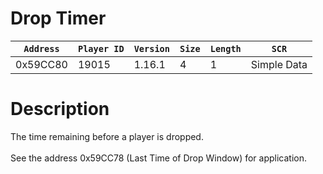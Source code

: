 # Drop Timer

| `Address` | `Player ID` | `Version` | `Size` | `Length` | `SCR` |
| ---------- | ----------- | --------- | ------ | -------- | ---- |
| 0x59CC80 | 19015 | 1.16.1 | 4 | 1 | Simple Data |

# Description

The time remaining before a player is dropped.<br><br>See the address 0x59CC78 (Last Time of Drop Window) for application.